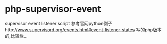 # php-supervisor-event
supervisor event listener script
参考官网python例子http://www.supervisord.org/events.html#event-listener-states
写的php版本的,比较烂...

